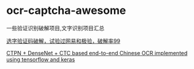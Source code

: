 # ocr-captcha-awesome
一些验证识别破解项目,文字识别项目汇总

[选字验证码破解，试验过网易和极验，破解率99](https://github.com/cos120/captcha_crack)

[CTPN + DenseNet + CTC based end-to-end Chinese OCR implemented using tensorflow and keras](https://github.com/YCG09/chinese_ocr)
